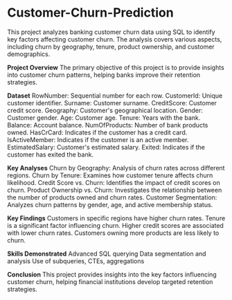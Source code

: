 # Customer-Churn-Prediction
This project analyzes banking customer churn data using SQL to identify key factors affecting customer churn. The analysis covers various aspects, including churn by geography, tenure, product ownership, and customer demographics.

**Project Overview**
The primary objective of this project is to provide insights into customer churn patterns, helping banks improve their retention strategies.

**Dataset**
RowNumber: Sequential number for each row.
CustomerId: Unique customer identifier.
Surname: Customer surname.
CreditScore: Customer credit score.
Geography: Customer's geographical location.
Gender: Customer gender.
Age: Customer age.
Tenure: Years with the bank.
Balance: Account balance.
NumOfProducts: Number of bank products owned.
HasCrCard: Indicates if the customer has a credit card.
IsActiveMember: Indicates if the customer is an active member.
EstimatedSalary: Customer's estimated salary.
Exited: Indicates if the customer has exited the bank.


**Key Analyses**
Churn by Geography: Analysis of churn rates across different regions.
Churn by Tenure: Examines how customer tenure affects churn likelihood.
Credit Score vs. Churn: Identifies the impact of credit scores on churn.
Product Ownership vs. Churn: Investigates the relationship between the number of products owned and churn rates.
Customer Segmentation: Analyzes churn patterns by gender, age, and active membership status.


**Key Findings**
Customers in specific regions have higher churn rates.
Tenure is a significant factor influencing churn.
Higher credit scores are associated with lower churn rates.
Customers owning more products are less likely to churn.


**Skills Demonstrated**
Advanced SQL querying
Data segmentation and analysis
Use of subqueries, CTEs, aggregations


**Conclusion**
This project provides insights into the key factors influencing customer churn, helping financial institutions develop targeted retention strategies.


